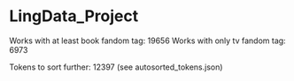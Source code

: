 # LingData_Project

Works with at least book fandom tag: 19656
Works with only tv fandom tag: 6973

Tokens to sort further: 12397 (see autosorted_tokens.json)
